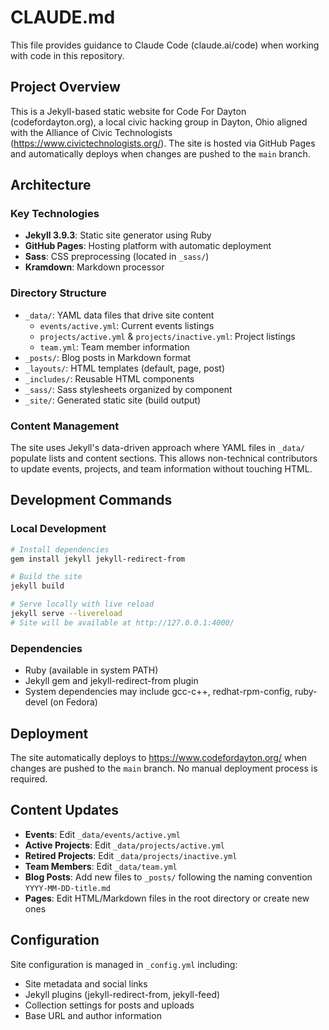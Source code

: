 # CLAUDE.md

This file provides guidance to Claude Code (claude.ai/code) when working with code in this repository.

## Project Overview

This is a Jekyll-based static website for Code For Dayton (codefordayton.org), a local civic hacking group in Dayton, Ohio aligned with the Alliance of Civic Technologists (https://www.civictechnologists.org/). The site is hosted via GitHub Pages and automatically deploys when changes are pushed to the `main` branch.

## Architecture

### Key Technologies
- **Jekyll 3.9.3**: Static site generator using Ruby
- **GitHub Pages**: Hosting platform with automatic deployment
- **Sass**: CSS preprocessing (located in `_sass/`)
- **Kramdown**: Markdown processor

### Directory Structure
- `_data/`: YAML data files that drive site content
  - `events/active.yml`: Current events listings
  - `projects/active.yml` & `projects/inactive.yml`: Project listings
  - `team.yml`: Team member information
- `_posts/`: Blog posts in Markdown format
- `_layouts/`: HTML templates (default, page, post)
- `_includes/`: Reusable HTML components
- `_sass/`: Sass stylesheets organized by component
- `_site/`: Generated static site (build output)

### Content Management
The site uses Jekyll's data-driven approach where YAML files in `_data/` populate lists and content sections. This allows non-technical contributors to update events, projects, and team information without touching HTML.

## Development Commands

### Local Development
```bash
# Install dependencies
gem install jekyll jekyll-redirect-from

# Build the site
jekyll build

# Serve locally with live reload
jekyll serve --livereload
# Site will be available at http://127.0.0.1:4000/
```

### Dependencies
- Ruby (available in system PATH)
- Jekyll gem and jekyll-redirect-from plugin
- System dependencies may include gcc-c++, redhat-rpm-config, ruby-devel (on Fedora)

## Deployment

The site automatically deploys to https://www.codefordayton.org/ when changes are pushed to the `main` branch. No manual deployment process is required.

## Content Updates

- **Events**: Edit `_data/events/active.yml`
- **Active Projects**: Edit `_data/projects/active.yml`
- **Retired Projects**: Edit `_data/projects/inactive.yml`
- **Team Members**: Edit `_data/team.yml`
- **Blog Posts**: Add new files to `_posts/` following the naming convention `YYYY-MM-DD-title.md`
- **Pages**: Edit HTML/Markdown files in the root directory or create new ones

## Configuration

Site configuration is managed in `_config.yml` including:
- Site metadata and social links
- Jekyll plugins (jekyll-redirect-from, jekyll-feed)
- Collection settings for posts and uploads
- Base URL and author information